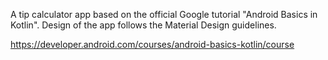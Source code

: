 A tip calculator app based on the official Google tutorial "Android Basics in Kotlin".
Design of the app follows the Material Design guidelines.

https://developer.android.com/courses/android-basics-kotlin/course